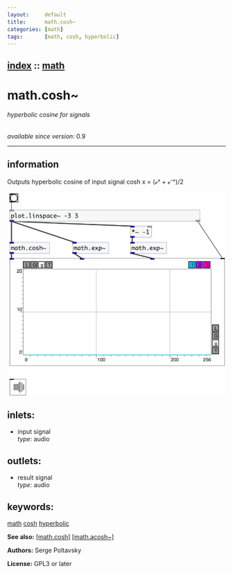 ```yaml
---
layout:     default
title:      math.cosh~
categories: [math]
tags:       [math, cosh, hyperbolic]
---
```

[index](index.html) :: [math](category_math.html)
---

# math.cosh~

###### hyperbolic cosine for signals

*available since version:* 0.9

---


## information
Outputs hyperbolic cosine of input signal cosh x = (ℯˣ + ℯ⁻ˣ)/2


[![example](../examples/img/math.cosh~.jpg)](../examples/pd/math.cosh~.pd)









## inlets:

* input signal<br>
_type:_ audio



## outlets:

* result signal<br>
_type:_ audio



## keywords:

[math](keywords/math.html)
[cosh](keywords/cosh.html)
[hyperbolic](keywords/hyperbolic.html)



**See also:**
[\[math.cosh\]](math.cosh.html)
[\[math.acosh~\]](math.acosh~.html)




**Authors:** Serge Poltavsky




**License:** GPL3 or later





